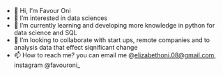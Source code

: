 - 👋 Hi, I’m Favour Oni
- 👀 I’m interested in data sciences 
- 🌱 I’m currently learning and developing more knowledge in python for data science and SQL 
- 💞️ I’m looking to collaborate with start ups, remote companies and to analysis data that effect siqnificant change 
- 📫 How to reach me? you can email me @elizabethoni.08@gmail.com, instagram @favouroni_

<!---
shonell/shonell is a ✨ special ✨ repository because its `README.md` (this file) appears on your GitHub profile.
You can click the Preview link to take a look at your changes.
--->

